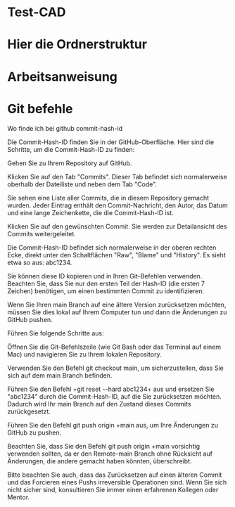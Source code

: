 # Test-CAD

# Hier die Ordnerstruktur 

# Arbeitsanweisung 

# Git befehle 

Wo finde ich bei github commit-hash-id

Die Commit-Hash-ID finden Sie in der GitHub-Oberfläche. Hier sind die Schritte, um die Commit-Hash-ID zu finden:

Gehen Sie zu Ihrem Repository auf GitHub.

Klicken Sie auf den Tab "Commits". Dieser Tab befindet sich normalerweise oberhalb der Dateiliste und neben dem Tab "Code".

Sie sehen eine Liste aller Commits, die in diesem Repository gemacht wurden. Jeder Eintrag enthält den Commit-Nachricht, den Autor, das Datum und eine lange Zeichenkette, die die Commit-Hash-ID ist.

Klicken Sie auf den gewünschten Commit. Sie werden zur Detailansicht des Commits weitergeleitet.

Die Commit-Hash-ID befindet sich normalerweise in der oberen rechten Ecke, direkt unter den Schaltflächen "Raw", "Blame" und "History". Es sieht etwa so aus: abc1234.

Sie können diese ID kopieren und in Ihren Git-Befehlen verwenden. Beachten Sie, dass Sie nur den ersten Teil der Hash-ID (die ersten 7 Zeichen) benötigen, um einen bestimmten Commit zu identifizieren.

Wenn Sie Ihren main Branch auf eine ältere Version zurücksetzen möchten, müssen Sie dies lokal auf Ihrem Computer tun und dann die Änderungen zu GitHub pushen.

Führen Sie folgende Schritte aus:

Öffnen Sie die Git-Befehlszeile (wie Git Bash oder das Terminal auf einem Mac) und navigieren Sie zu Ihrem lokalen Repository.

Verwenden Sie den Befehl git checkout main, um sicherzustellen, dass Sie sich auf dem main Branch befinden.

Führen Sie den Befehl +git reset --hard abc1234+ aus und ersetzen Sie "abc1234" durch die Commit-Hash-ID, auf die Sie zurücksetzen möchten. Dadurch wird Ihr main Branch auf den Zustand dieses Commits zurückgesetzt.

Führen Sie den Befehl git push origin +main aus, um Ihre Änderungen zu GitHub zu pushen.

Beachten Sie, dass Sie den Befehl git push origin +main vorsichtig verwenden sollten, da er den Remote-main Branch ohne Rücksicht auf Änderungen, die andere gemacht haben könnten, überschreibt.

Bitte beachten Sie auch, dass das Zurücksetzen auf einen älteren Commit und das Forcieren eines Pushs irreversible Operationen sind. Wenn Sie sich nicht sicher sind, konsultieren Sie immer einen erfahrenen Kollegen oder Mentor.
